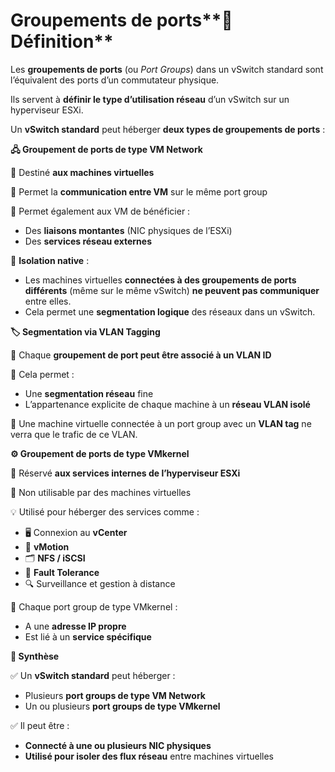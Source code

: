 # Groupements de ports**🔌 Définition**

Les **groupements de ports** (ou *Port Groups*) dans un vSwitch standard sont l’équivalent des ports d’un commutateur physique.

Ils servent à **définir le type d’utilisation réseau** d’un vSwitch sur un hyperviseur ESXi.

Un **vSwitch standard** peut héberger **deux types de groupements de ports** :



**🖧 Groupement de ports de type VM Network**

🔹 Destiné **aux machines virtuelles**

🔹 Permet la **communication entre VM** sur le même port group

🔹 Permet également aux VM de bénéficier :

- Des **liaisons montantes** (NIC physiques de l’ESXi)
- Des **services réseau externes**

🛑 **Isolation native** :

- Les machines virtuelles **connectées à des groupements de ports différents** (même sur le même vSwitch) **ne peuvent pas communiquer** entre elles.
- Cela permet une **segmentation logique** des réseaux dans un vSwitch.

**🏷️ Segmentation via VLAN Tagging**

🔸 Chaque **groupement de port peut être associé à un VLAN ID**

🔸 Cela permet :

- Une **segmentation réseau** fine
- L’appartenance explicite de chaque machine à un **réseau VLAN isolé**

📌 Une machine virtuelle connectée à un port group avec un **VLAN tag** ne verra que le trafic de ce VLAN.



**⚙️ Groupement de ports de type VMkernel**

🔹 Réservé **aux services internes de l’hyperviseur ESXi**

🔹 Non utilisable par des machines virtuelles

💡 Utilisé pour héberger des services comme :

- 🖥️ Connexion au **vCenter**
- 🔁 **vMotion**
- 🗂️ **NFS / iSCSI**
- 📡 **Fault Tolerance**
- 🔍 Surveillance et gestion à distance

🔸 Chaque port group de type VMkernel :

- A une **adresse IP propre**
- Est lié à un **service spécifique**

**🧠 Synthèse**

✅ Un **vSwitch standard** peut héberger :

- Plusieurs **port groups de type VM Network**
- Un ou plusieurs **port groups de type VMkernel**

✅ Il peut être :

- **Connecté à une ou plusieurs NIC physiques**
- **Utilisé pour isoler des flux réseau** entre machines virtuelles
